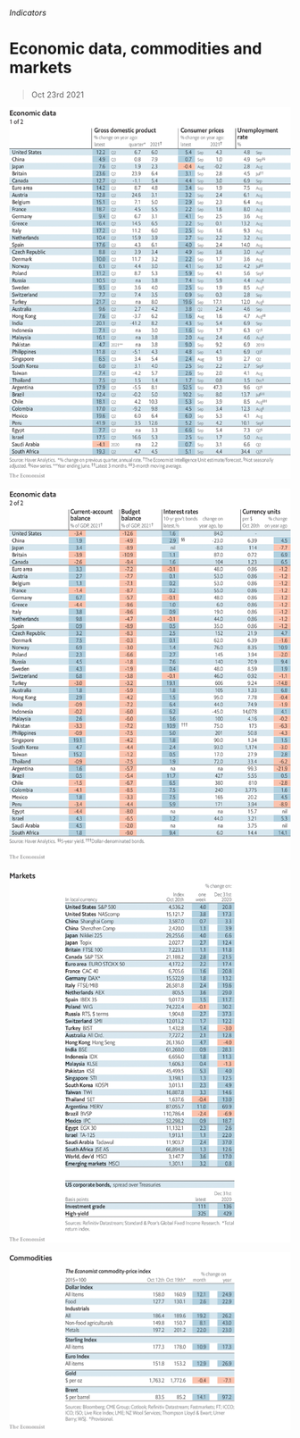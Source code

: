 ###### Indicators

# Economic data, commodities and markets 

#####  

> Oct 23rd 2021 

![image](images/20211023_INT101.png) 


![image](images/20211023_INT102.png) 


![image](images/20211023_INT201.png) 


![image](images/20211023_INT401.png) 


